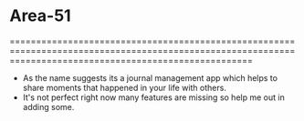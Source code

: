 # Area-51
==========================================================================================================================================================
- As the name suggests its a journal management app which helps to share moments that happened in your life with others.
- It's not perfect right now many features are missing so help me out in adding some.
